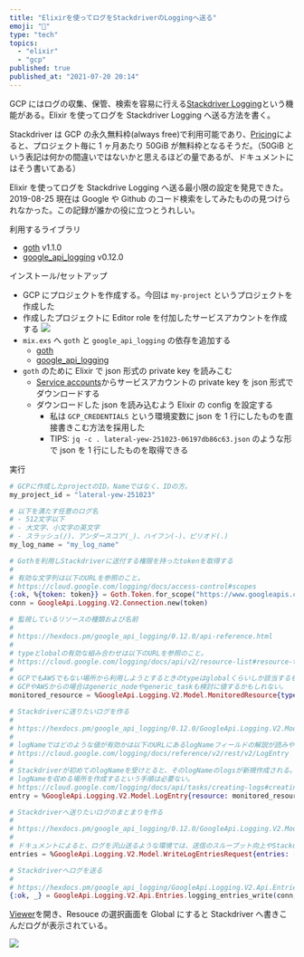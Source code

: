 ```yaml
---
title: "Elixirを使ってログをStackdriverのLoggingへ送る"
emoji: "🎃"
type: "tech"
topics:
  - "elixir"
  - "gcp"
published: true
published_at: "2021-07-20 20:14"
---
```


GCP にはログの収集、保管、検索を容易に行える[Stackdriver Logging](https://cloud.google.com/logging/)という機能がある。Elixir を使ってログを Stackdriver Logging へ送る方法を書く。

Stackdriver は GCP の永久無料枠(always free)で利用可能であり、[Pricing](https://cloud.google.com/stackdriver/pricing)によると、プロジェクト毎に 1 ヶ月あたり 50GiB が無料枠となるそうだ。（50GiB という表記は何かの間違いではないかと思えるほどの量であるが、ドキュメントにはそう書いてある）

Elixir を使ってログを Stackdrive Logging へ送る最小限の設定を発見できた。2019-08-25 現在は Google や Github のコード検索をしてみたものの見つけられなかった。この記録が誰かの役に立つとうれしい。

利用するライブラリ

- [goth](https://hex.pm/packages/goth) v1.1.0
- [google_api_logging](https://hex.pm/packages/google_api_logging) v0.12.0

インストール/セットアップ

- GCP にプロジェクトを作成する。今回は `my-project` というプロジェクトを作成した
- 作成したプロジェクトに Editor role を付加したサービスアカウントを作成する ![](https://storage.googleapis.com/f8b532e65602c939b955db2a16a1b23b/868EC6D7-740A-4D5A-BD1C-B7839DB1AE1F.png)
- `mix.exs` へ `goth` と `google_api_logging` の依存を追加する
  - [goth](https://github.com/peburrows/goth/blob/v1.1.0/README.md#installation)
  - [google_api_logging](https://github.com/googleapis/elixir-google-api/blob/fe25647f9af06be8f876e75bf9346cf04dc52481/clients/logging/README.md#installation)
- `goth` のために Elixir で json 形式の private key を読みこむ
  - [Service accounts](https://console.cloud.google.com/iam-admin/serviceaccounts)からサービスアカウントの private key を json 形式でダウンロードする
  - ダウンロードした json を読み込むよう Elixir の config を設定する
    - 私は `GCP_CREDENTIALS` という環境変数に json を 1 行にしたものを直接書きこむ方法を採用した
    - TIPS: `jq -c . lateral-yew-251023-06197db86c63.json` のような形で json を 1 行にしたものを取得できる

実行

```elixir
# GCPに作成したprojectのID。Nameではなく、IDの方。
my_project_id = "lateral-yew-251023"

# 以下を満たす任意のログ名
# - 512文字以下
# - 大文字、小文字の英文字
# - スラッシュ(/)、アンダースコア(_)、ハイフン(-)、ピリオド(.)
my_log_name = "my_log_name"

# Gothを利用しStackdriverに送付する権限を持ったtokenを取得する
#
# 有効な文字列は以下のURLを参照のこと。
# https://cloud.google.com/logging/docs/access-control#scopes
{:ok, %{token: token}} = Goth.Token.for_scope("https://www.googleapis.com/auth/logging.write")
conn = GoogleApi.Logging.V2.Connection.new(token)

# 監視しているリソースの種類および名前
#
# https://hexdocs.pm/google_api_logging/0.12.0/api-reference.html
#
# typeとlobalの有効な組み合わせは以下のURLを参照のこと。
# https://cloud.google.com/logging/docs/api/v2/resource-list#resource-types
#
# GCPでもAWSでもない場所から利用しようとするときのtypeはglobalくらいしか該当するものがなさそうだった。
# GCPやAWSからの場合はgeneric_nodeやgeneric_taskも検討に値するかもしれない。
monitored_resource = %GoogleApi.Logging.V2.Model.MonitoredResource{type: "global", labels: %{project_id: my_project_id}}

# Stackdriverに送りたいログを作る
#
# https://hexdocs.pm/google_api_logging/0.12.0/GoogleApi.Logging.V2.Model.LogEntry.html
#
# logNameではどのような値が有効かは以下のURLにあるlogNameフィールドの解説が読みやすい。
# https://cloud.google.com/logging/docs/reference/v2/rest/v2/LogEntry
#
# Stackdriverが初めてのlogNameを受けとると、そのlogNameのlogsが新規作成される。
# logNameを収める場所を作成するという手順は必要ない。
# https://cloud.google.com/logging/docs/api/tasks/creating-logs#creating_logs
entry = %GoogleApi.Logging.V2.Model.LogEntry{resource: monitored_resource, logName: "projects/#{my_project_id}/logs/#{my_log_name}", textPayload: "Hello StackDriver!!"}

# Stackdriverへ送りたいログのまとまりを作る
#
# https://hexdocs.pm/google_api_logging/0.12.0/GoogleApi.Logging.V2.Model.WriteLogEntriesRequest.html
#
# ドキュメントによると、ログを沢山送るような環境では、送信のスループット向上やStackdriverのクォータ制限にかからないようにEntryを複数リストにして送るとよいようだ。
entries = %GoogleApi.Logging.V2.Model.WriteLogEntriesRequest{entries: [entry]}

# Stackdriverへログを送る
#
# https://hexdocs.pm/google_api_logging/GoogleApi.Logging.V2.Api.Entries.html#logging_entries_write/3
{:ok, _} = GoogleApi.Logging.V2.Api.Entries.logging_entries_write(conn, body: entries)
```

[Viewer](https://console.cloud.google.com/logs/viewer)を開き、Resouce の選択画面を Global にすると Stackdriver へ書きこんだログが表示されている。

![](https://storage.googleapis.com/f8b532e65602c939b955db2a16a1b23b/A7672130-F9D3-407C-A0D9-E07A64BFA9F5.png)

